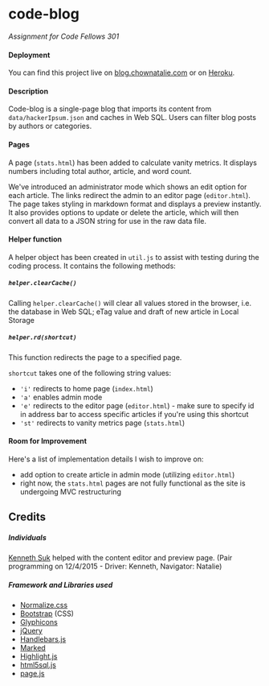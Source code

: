 # code-blog
_Assignment for Code Fellows 301_

#### Deployment
You can find this project live on [blog.chownatalie.com](http://blog.chownatalie.com) or on [Heroku](https://xxnatc-blog.herokuapp.com).

#### Description
Code-blog is a single-page blog that imports its content from `data/hackerIpsum.json` and caches in Web SQL. Users can filter blog posts by authors or categories.

#### Pages
A page (`stats.html`) has been added to calculate vanity metrics. It displays numbers including total author, article, and word count.

We've introduced an administrator mode which shows an edit option for each article. The links redirect the admin to an editor page (`editor.html`). The page takes styling in markdown format and displays a preview instantly. It also provides options to update or delete the article, which will then convert all data to a JSON string for use in the raw data file.

#### Helper function
A helper object has been created in `util.js` to assist with testing during the coding process. It contains the following methods:

##### `helper.clearCache()`
Calling `helper.clearCache()` will clear all values stored in the browser, i.e. the database in Web SQL; eTag value and draft of new article in Local Storage

##### `helper.rd(shortcut)`
This function redirects the page to a specified page.

`shortcut` takes one of the following string values:
- `'i'` redirects to home page (`index.html`)
- `'a'` enables admin mode
- `'e'` redirects to the editor page (`editor.html`) - make sure to specify id in address bar to access specific articles if you're using this shortcut
- `'st'` redirects to vanity metrics page (`stats.html`)

#### Room for Improvement
Here's a list of implementation details I wish to improve on:
- add option to create article in admin mode (utilizing `editor.html`)
- right now, the `stats.html` pages are not fully functional as the site is undergoing MVC restructuring

## Credits
##### Individuals
[Kenneth Suk](https://github.com/suhk) helped with the content editor and preview page. (Pair programming on 12/4/2015 - Driver: Kenneth, Navigator: Natalie)

##### Framework and Libraries used
- [Normalize.css](http://necolas.github.io/normalize.css/)
- [Bootstrap](http://getbootstrap.com/) (CSS)
- [Glyphicons](http://glyphicons.com/)
- [jQuery](http://jquery.com/)
- [Handlebars.js](http://handlebarsjs.com/)
- [Marked](https://github.com/chjj/marked)
- [Highlight.js](https://highlightjs.org/)
- [html5sql.js](http://html5sql.com/)
- [page.js](https://github.com/visionmedia/page.js)
